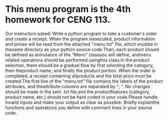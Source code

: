 # This menu program is the 4th homework for CENG 113.
Our instructors asked:
Write a python program to take a customer's order and create a receipt. When the program isexecuted, product information and prices will be read from the attached "menu.txt" file, which mustbe in thesame directory as your python source code.Then, each product should be defined as aninstance of the “Menu” classyou will define, andmenu related operations should be performed usingthis class.In the product selection, there should be a gradual flow by first selecting the category, then theproduct name, and finally the product portion. When the order is completed, a receipt containing allproducts and the total price must be created.The first line of the “menu.txt” file contains the labels of the product attributes, and theattribute columns are separated by "; ". No changes should be made in the sent .txt file and the productfeatures (category, product name, etc.) should not be hard coded in your code.Please handle invalid inputs and make your output as clear as possible. Briefly explainthe functions and operations you define with comment lines in your source code.
